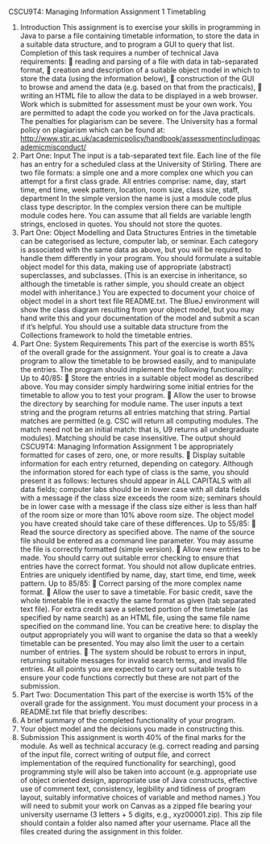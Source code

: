 CSCU9T4: Managing Information Assignment 1
Timetabling
1. Introduction
This assignment is to exercise your skills in programming in Java to parse a file containing timetable information, to store the data in a suitable data structure, and to program a GUI to query that list.
Completion of this task requires a number of technical Java requirements:
 reading and parsing of a file with data in tab-separated format,
 creation and description of a suitable object model in which to store the data (using the information below),
 construction of the GUI to browse and amend the data (e.g. based on that from the practicals),
 writing an HTML file to allow the data to be displayed in a web browser.
Work which is submitted for assessment must be your own work. You are permitted to adapt the code you worked on for the Java practicals. The penalties for plagiarism can be severe. The University has a formal policy on plagiarism which can be found at:
http://www.stir.ac.uk/academicpolicy/handbook/assessmentincludingacademicmisconduct/
2. Part One: Input
The input is a tab-separated text file. Each line of the file has an entry for a scheduled class at the University of Stirling. There are two file formats: a simple one and a more complex one which you can attempt for a first class grade. All entries comprise:
name, day, start time, end time, week pattern, location, room size, class size, staff, department
In the simple version the name is just a module code plus class type descriptor. In the complex version there can be multiple module codes here. You can assume that all fields are variable length strings, enclosed in quotes. You should not store the quotes.
3. Part One: Object Modelling and Data Structures
Entries in the timetable can be categorised as lecture, computer lab, or seminar. Each category is associated with the same data as above, but you will be required to handle them differently in your program. You should formulate a suitable object model for this data, making use of appropriate (abstract) superclasses, and subclasses. (This is an exercise in inheritance, so although the timetable is rather simple, you should create an object model with inheritance.) You are expected to document your choice of object model in a short text file README.txt. The BlueJ environment will show the class diagram resulting from your object model, but you may hand write this and your documentation of the model and submit a scan if it’s helpful. You should use a suitable data structure from the Collections framework to hold the timetable entries.
4. Part One: System Requirements
This part of the exercise is worth 85% of the overall grade for the assignment. Your goal is to create a Java program to allow the timetable to be browsed easily, and to manipulate the entries. The program should implement the following functionality:
Up to 40/85:
 Store the entries in a suitable object model as described above. You may consider simply hardwiring some initial entries for the timetable to allow you to test your program.
 Allow the user to browse the directory by searching for module name. The user inputs a text string and the program returns all entries matching that string. Partial matches are permitted (e.g. CSC will return all computing modules. The match need not be an initial match: that is, U9 returns all undergraduate modules). Matching should be case insensitive. The output should
CSCU9T4: Managing Information Assignment 1
be appropriately formatted for cases of zero, one, or more results.
 Display suitable information for each entry returned, depending on category. Although the information stored for each type of class is the same, you should present it as follows: lectures should appear in ALL CAPITALS with all data fields; computer labs should be in lower case with all data fields with a message if the class size exceeds the room size; seminars should be in lower case with a message if the class size either is less than half of the room size or more than 10% above room size. The object model you have created should take care of these differences.
Up to 55/85:
 Read the source directory as specified above. The name of the source file should be entered as a command line parameter. You may assume the file is correctly formatted (simple version).
 Allow new entries to be made. You should carry out suitable error checking to ensure that entries have the correct format. You should not allow duplicate entries. Entries are uniquely identified by name, day, start time, end time, week pattern.
Up to 85/85:
 Correct parsing of the more complex name format.
 Allow the user to save a timetable. For basic credit, save the whole timetable file in exactly the same format as given (tab separated text file). For extra credit save a selected portion of the timetable (as specified by name search) as an HTML file, using the same file name specified on the command line. You can be creative here: to display the output appropriately you will want to organise the data so that a weekly timetable can be presented. You may also limit the user to a certain number of entries.
 The system should be robust to errors in input, returning suitable messages for invalid search terms, and invalid file entries.
At all points you are expected to carry out suitable tests to ensure your code functions correctly but these are not part of the submission.
5. Part Two: Documentation
This part of the exercise is worth 15% of the overall grade for the assignment. You must document your process in a README.txt file that briefly describes:
1. A brief summary of the completed functionality of your program.
2. Your object model and the decisions you made in constructing this.
6. Submission
This assignment is worth 40% of the final marks for the module. As well as technical accuracy (e.g. correct reading and parsing of the input file, correct writing of output file, and correct implementation of the required functionality for searching), good programming style will also be taken into account (e.g. appropriate use of object oriented design, appropriate use of Java constructs, effective use of comment text, consistency, legibility and tidiness of program layout, suitably informative choices of variable and method names.)
You will need to submit your work on Canvas as a zipped file bearing your university username (3 letters + 5 digits, e.g., xyz00001.zip). This zip file should contain a folder also named after your username. Place all the files created during the assignment in this folder.
